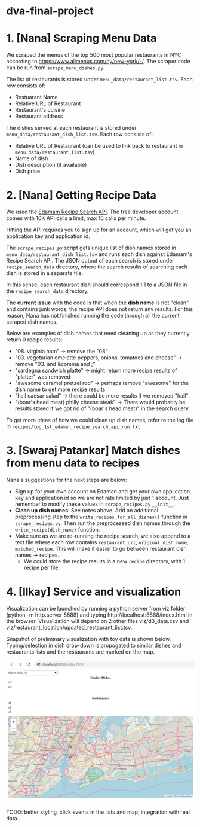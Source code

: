 # dva-final-project

# 1. [Nana] Scraping Menu Data

We scraped the menus of the top 500 most popular restaurants in NYC according to https://www.allmenus.com/ny/new-york/-/.
The scraper code can be run from `scrape_menu_dishes.py`.

The list of restaurants is stored under `menu_data/restaurant_list.tsv`. Each row consists of:
- Restuarant Name
- Relative URL of Restaurant
- Restaurant's cuisine
- Restaurant address

The dishes served at each restaurant is stored under `menu_data/restaurant_dish_list.tsv`. Each row consists of:
- Relative URL of Restaurant (can be used to link back to restaurant in `menu_data/restaurant_list.tsv`)
- Name of dish
- Dish description (if available)
- Dish price

# 2. [Nana] Getting Recipe Data

We used the [Edamam Recipe Search API](https://developer.edamam.com/edamam-recipe-api).
The free developer account comes with 10K API calls a limit, max 10 calls per minute.

Hitting the API requires you to sign up for an account, which will get you an application key and application id.

The `scrape_recipes.py` script gets unique list of dish names stored in `menu_data/restaurant_dish_list.tsv` and runs each dish against Edamam's Recipe Search API.
The JSON output of each search is stored under `recipe_search_data` directory, where the search results of searching each dish is stored in a separate file. 

In this sense, each restaurant dish should correspond 1:1 to a JSON file in the `recipe_search_data` directory.

The **current issue** with the code is that when the **dish name** is not "clean" and contains junk words, the recipe API does not return any results.
For this reason, Nana has not finished running the code through all the current scraped dish names.

Below are examples of dish names that need cleaning up as they currently return 0 recipe results:
- "08. virginia ham" -> remove the "08" 
- "03. vegetarian omelette peppers&comma; onions&comma; tomatoes and cheese" -> remove "03. and &comma and ;"
- "sardegna sandwich platte" -> might return more recipe results of "platter" was removed
- "awesome caramel pretzel rod" -> perhaps remove "awesome" for the dish name to get more recipe results
- "hail caesar salad" -> there could be more results if we removed "hail"
- "(boar's head meat) philly cheese steak" -> There would probably be results stored if we got rid of "(boar's head meat)" in the search query

To get more ideas of how we could clean up dish names, refer to the log file in `recipes/log_1st_edaman_recipe_search_api_run.txt`.

# 3. [Swaraj Patankar] Match dishes from menu data to recipes

Nana's suggestions for the next steps are below:

- Sign up for your own account on Edaman and get your own application key and application id so we are not rate limited by just 1 account. Just remember to modify these values in `scrape_recipes.py` `__init__`. 
- **Clean up dish names**: See notes above. Add an additional preprocessing step to the `write_recipes_for_all_dishes()` function in `scrape_recipes.py`. Then run the preprocessed dish names through the `write_recipe(dish_name)` function.
- Make sure as we are re-running the recipe search, we also append to a text file where each row contains `restaurant_url`, `original_dish_name`, `matched_recipe`. This will make it easier to go between restaurant dish names -> recipes.
    - We could store the recipe results in a new `recipe` directory, with 1 recipe per file. 

# 4. [Ilkay] Service and visualization

Visualization can be launched by running a python server from viz folder (python -m http.server 8888) and typing http://localhost:8888/index.html in the browser.
Visualization will depend on 2 other files viz/d3_data.csv and viz/restaurant_location/updated_restaurant_list.tsv.

Snapshot of preliminary visualization with toy data is shown below. Typing/selection in dish drop-down is propogated to similar dishes and restaurants lists and the restaurants are marked on the map.

![index](images/index.JPG)

TODO: better styling, click events in the lists and map, integration with real data.
